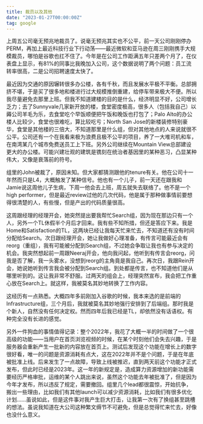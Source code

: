 ```yaml
---
title: 裁员以及其他
date: "2023-01-27T00:00:00Z"
tag: google
---
```


上周五公司毫无预兆地裁员了。说毫无预兆其实也不公平，前一天公司刚刚停办PERM，再加上最近科技行业下行动荡——最近微软和亚马逊在周三刚刚携手大规模裁员，哪怕是谷歌也扛不住了。今年是在公司工作距满五年只差两个月了，在仪表盘上显示，有81%的同事比我晚加入公司，这个数据说明了两个问题：员工流转率很高，二是公司招聘速度太快了。

最近因为交通的原因辗转很多办公楼，各有千秋，而且发展水平极不平衡。总部拥挤不堪，于是买了很多地和楼进行过大规模推倒重建，给停车带来极大不便。所以我尽量避免去那里上班。但我不知道建楼的目的是什么，经济明显不好，公司增长乏力；去了Sunnyvale几家新开放的楼，食堂密度极高，很多人（包括我自己）以薅公司羊毛为乐，去食堂吃个早饭顺便把午饭和晚饭也打包了；Palo Alto的办公楼人比较少，食堂也很难吃，算比较吃亏；North San Jose的新楼装修特别豪华，食堂是其他楼的三倍大，不知道那里是什么组，但对其他地点的人来说就很不公平。公司还有一个在我看来极为浪费且极不公平的项目，养了一大堆司机和车，在南湾某几个城市免费送员工上下班。另外公司继续在Mountain View总部建设更大的办公楼。可能兴建壮观的建筑是镌刻在统治者基因里的某种恶习，凸显某种伟大，又像是衰落前的符号。

组里的John被裁了，原因未知。但大家都猜测跟他的tenure有关。他在公司十一年然而只是L4，大概触发了某种信号。他也有一个儿子，前一天还在跟我和Jamie说这周他儿子生病，下周一他会去上班，周五就失去联络了。他不是一个high performer，但是最近review过他的几次代码，他是属于那种做事情前要想得很清楚的人，有些慢，但是产出的代码质量很高。

这周跟经理的经理开会，她突然提出要我帮忙Search组，因为现在那边只有一个人，另外一个TL休假半个月后才回来。我有些不知所措，但还是答应下来。我是Home和Satisfaction的TL，这两块已经让我每天忙来忙去，不知道还有没有时间分配给Search。次日跟经理开会，她让我做好心理准备，有传言可能最近会有reorg（重组），我有可能被分配到Search组，不过她会争取让我也有参与决定的机会。我突然想起前一周跟Neeraj开会，他向我问起，他听到有传言会reorg，问我是否了解，我一头雾水，没想到reorg的主角竟是我自己。再次日，我跟Rein开会，她说她听到传言我会被分配到Search组。到处都是传言，也不知道他们是从哪里听到的。这让我非常不舒服。过两天的组会上，经理突然宣布，我会把工作重心放在Search上。就这样，我被莫名其妙地转换了工作内容。

这经历有一点熟悉。大概四年多前刚加入谷歌的时候，我本来选的是前端的Infrastructure组，三个月后，我就被莫名其妙地强行安排到了后端组。那时我是个新人，自然没有任何决定权。然而四年后我已经是TL，却依然没有话语权。有种完全没有长进的感觉。

另外一件狗血的事情值得记录：整个2022年，我花了大概一半的时间做了一个很高级的功能——当用户在首页浏览视频的时候，在某个时刻他们会失去兴趣，于是服务器会重新产生一批新的内容放在首页上。测试后发现这个功能在增长上的数字很好看，唯一的问题是资源消耗有点大，这在2022年并不是个问题，于是在年底被批准上线。后来发生了一点故障，导致上线被推迟，直到两天前这个功能才正式发布，但此时已经是2023年。这一年的新规定是，造成算力资源增加的新功能需要经历严格审批，运维的某个人跳出来说，虽然这个功能去年被批准了，但是因为今年才发布，所以违反了规定，需要撤回。组里几个lead都很震惊，开始抗争，搬出一些理由，比如我们有其他launch可以减少资源消耗，比如我们有很多优化计划……虽说如此，但是这件事对我产生巨大打击，让我第一次有了换组甚至跳槽的想法。虽说我知道在大公司这种繁文缛节不可避免，但是总觉得忙来忙去，好像也没什么意义。
